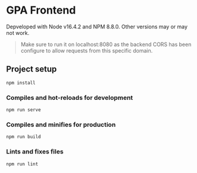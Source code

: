 # GPA Frontend

Depveloped with Node v16.4.2 and NPM 8.8.0. Other versions may or may not work.

> Make sure to run it on localhost:8080 as the backend CORS has been configure to allow requests from this specific domain.

## Project setup
```
npm install
```

### Compiles and hot-reloads for development
```
npm run serve
```

### Compiles and minifies for production
```
npm run build
```

### Lints and fixes files
```
npm run lint
```
